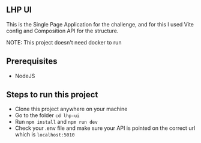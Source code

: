 ## LHP UI
This is the Single Page Application for the challenge, and for this I used Vite config and Composition API for the structure.

NOTE: This project doesn't need docker to run

## Prerequisites
- NodeJS

## Steps to run this project
- Clone this project anywhere on your machine
- Go to the folder `cd lhp-ui`
- Run `npm install` and `npm run dev`
- Check your .env file and make sure your API is pointed on the correct url which is `localhost:5010`